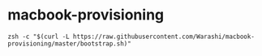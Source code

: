 # macbook-provisioning

```
zsh -c "$(curl -L https://raw.githubusercontent.com/Warashi/macbook-provisioning/master/bootstrap.sh)"
```
